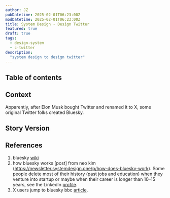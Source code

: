 ```yaml
---
author: JZ
pubDatetime: 2025-02-01T06:23:00Z
modDatetime: 2025-02-01T06:23:00Z
title: System Design - Design Twitter
featured: true
draft: true
tags:
  - design-system
  - c-twitter
description:
  "system design to design twitter"
---
```


## Table of contents

## Context

Apparently, after Elon Musk bought Twitter and renamed it to X, some original Twitter folks created Bluesky.

## Story Version


## References

1. bluesky [wiki](https://en.wikipedia.org/wiki/Bluesky)
2. how bluesky works [post] from neo kim (https://newsletter.systemdesign.one/p/how-does-bluesky-work). Some people delete most of their history (past jobs and education) when they venture into startup or maybe when their career is longer than 10–15 years, see the LinkedIn [profile](https://www.linkedin.com/in/nk-systemdesign-one/).
3. X users jump to bluesky bbc [article](https://www.bbc.com/news/articles/c8dm0ljg4y6o).
